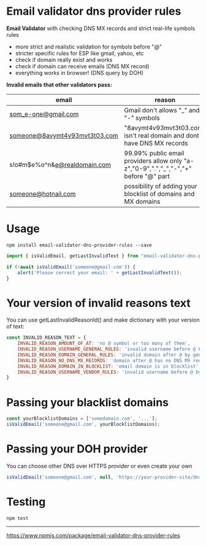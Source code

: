 # Email validator dns provider rules
**Email Validator** with checking DNS MX records and strict real-life symbols rules<br>

- more strict and realistic validation for symbols before "@"
- stricter specific rules for ESP like gmail, yahoo, etc
- check if domain really exist and works
- check if domain can receive emails (DNS MX record)
- everything works in browser! (DNS query by DOH)

**Invalid emails that other validators pass:**

| email                         | reason                                                                               |
|-------------------------------|--------------------------------------------------------------------------------------|
| som_e-one@gmail.com           | Gmail don't allows "_" and "-" symbols                                               | 
| someone@8avymt4v93mvt3t03.com | "8avymt4v93mvt3t03.com" isn't real domain and dont have DNS MX records               | 
| s!o#m$e%o^n&e@realdomain.com  | 99.99% public email providers allow only "a-z","0-9",".","_","-","+" before "@" part |
| someone@hotnail.com | possibility of adding your blocklist of domains and MX domains                       |

# Usage
```shell
npm install email-validator-dns-provider-rules --save
```
```js
import { isValidEmail, getLastInvalidText } from "email-validator-dns-provider-rules";

if (!await isValidEmail('someone@gmail.com')) {
    alert('Please correct your email: ' + getLastInvalidText());
}
```

# Your version of invalid reasons text
You can use getLastInvalidReasonId() and make dictionary with your version of text: 
```js
const INVALID_REASON_TEXT = {
    INVALID_REASON_AMOUNT_OF_AT: 'no @ symbol or too many of them',
    INVALID_REASON_USERNAME_GENERAL_RULES: 'invalid username before @ by general email rules',
    INVALID_REASON_DOMAIN_GENERAL_RULES: 'invalid domain after @ by general domain rules',
    INVALID_REASON_NO_DNS_MX_RECORDS: 'domain after @ has no DNS MX records',
    INVALID_REASON_DOMAIN_IN_BLOCKLIST: 'email domain is in blocklist',
    INVALID_REASON_USERNAME_VENDOR_RULES: 'invalid username before @ by domain vendor rules',
}
```

# Passing your blacklist domains
```js
const yourBlocklistDomains = ['somedomain.com', '...'];
isValidEmail('someone@gmail.com', yourBlocklistDomains);
```

# Passing your DOH provider
You can choose other DNS over HTTPS provider or even create your own
```js
isValidEmail('someone@gmail.com', null, 'https://your-provider-site/dns-query');
```

# Testing
```shell
npm test
```

---
https://www.npmjs.com/package/email-validator-dns-provider-rules

